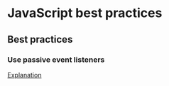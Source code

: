 # JavaScript best practices

## Best practices

### Use passive event listeners  
  [Explanation](https://github.com/WICG/EventListenerOptions/blob/gh-pages/explainer.md)
